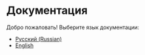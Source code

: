 # Документация

Добро пожаловать! Выберите язык документации:

- [Русский (Russian)](README_RU.md)
- [English](README_EN.md)

